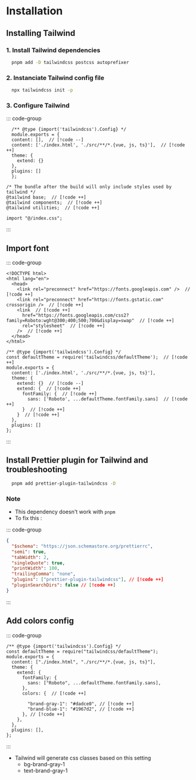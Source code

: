 # Installation

## Installing Tailwind

### 1. Install Tailwind dependencies

```bash
  pnpm add -D tailwindcss postcss autoprefixer
```

### 2. Instanciate Tailwind config file

```bash
  npx tailwindcss init -p
```

### 3. Configure Tailwind

::: code-group

```js:line-numbers [tailwind.config.js]
  /** @type {import('tailwindcss').Config} */
  module.exports = {
  content: [],  // [!code --]
  content: ['./index.html', './src/**/*.{vue, js, ts}'],  // [!code ++]
  theme: {
    extend: {}
  },
  plugins: []
  };

```

```css:line-numbers [index.css]
/* The bundle after the build will only include styles used by tailwind */
@tailwind base;  // [!code ++]
@tailwind components;  // [!code ++]
@tailwind utilities;  // [!code ++]
```

```ts:line-numbers [main.ts]
import "@/index.css";
```

:::

## Import font

::: code-group

```html:line-numbers [index.html]
<!DOCTYPE html>
<html lang="en">
  <head>
    <link rel="preconnect" href="https://fonts.googleapis.com" />  // [!code ++]
    <link rel="preconnect" href="https://fonts.gstatic.com" crossorigin />  // [!code ++]
    <link  // [!code ++]
      href="https://fonts.googleapis.com/css2?family=Roboto:wght@300;400;500;700&display=swap"  // [!code ++]
      rel="stylesheet"  // [!code ++]
    />  // [!code ++]
  </head>
</html>
```

```js:line-numbers [tailwind.config.js]
/** @type {import('tailwindcss').Config} */
const defaultTheme = require('tailwindcss/defaultTheme');  // [!code ++]
module.exports = {
  content: ['./index.html', './src/**/*.{vue, js, ts}'],
  theme: {
    extend: {}  // [!code --]
    extend: {  // [!code ++]
      fontFamily: {  // [!code ++]
        sans: ['Roboto', ...defaultTheme.fontFamily.sans]  // [!code ++]
      }  // [!code ++]
    }  // [!code ++]
  },
  plugins: []
};
```

:::

## Install Prettier plugin for Tailwind and troubleshooting

```bash
  pnpm add prettier-plugin-tailwindcss -D
```

### Note

- This dependency doesn't work with `pnpm`
- To fix this :

::: code-group

```json [.prettierrc.json]
{
  "$schema": "https://json.schemastore.org/prettierrc",
  "semi": true,
  "tabWidth": 2,
  "singleQuote": true,
  "printWidth": 100,
  "trailingComma": "none",
  "plugins": ["prettier-plugin-tailwindcss"], // [!code ++]
  "pluginSearchDirs": false // [!code ++]
}
```

:::

## Add colors config

::: code-group

```js:line-numbers [tailwind.config.js]
/** @type {import('tailwindcss').Config} */
const defaultTheme = require("tailwindcss/defaultTheme");
module.exports = {
  content: ["./index.html", "./src/**/*.{vue, js, ts}"],
  theme: {
    extend: {
      fontFamily: {
        sans: ["Roboto", ...defaultTheme.fontFamily.sans],
      },
      colors: {  // [!code ++]

        "brand-gray-1": "#dadce0", // [!code ++]
        "brand-blue-1": "#1967d2", // [!code ++]
      }, // [!code ++]
    },
  },
  plugins: [],
};
```

:::

- Tailwind will generate css classes based on this setting
  - bg-brand-gray-1
  - text-brand-gray-1
